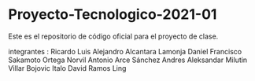 # Proyecto-Tecnologico-2021-01
Este es el repositorio de código oficial para el proyecto de clase.

integrantes :
Ricardo Luis Alejandro Alcantara Lamonja
Daniel Francisco Sakamoto Ortega
Norvil Antonio Arce Sánchez
Andres Aleksandar Milutin Villar Bojovic
Italo David Ramos Ling

